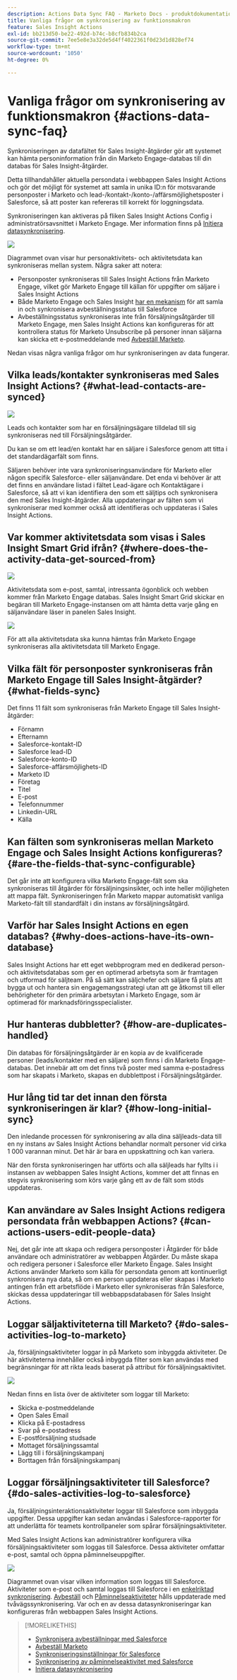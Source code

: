 ```yaml
---
description: Actions Data Sync FAQ - Marketo Docs - produktdokumentation
title: Vanliga frågor om synkronisering av funktionsmakron
feature: Sales Insight Actions
exl-id: bb213d50-be22-492d-b74c-b8cfb834b2ca
source-git-commit: 7ee5e8e3a32de5d4ff4022361f0d23d1d828ef74
workflow-type: tm+mt
source-wordcount: '1050'
ht-degree: 0%

---
```


# Vanliga frågor om synkronisering av funktionsmakron {#actions-data-sync-faq}

Synkroniseringen av datafältet för Sales Insight-åtgärder gör att systemet kan hämta personinformation från din Marketo Engage-databas till din databas för Sales Insight-åtgärder.

Detta tillhandahåller aktuella persondata i webbappen Sales Insight Actions och gör det möjligt för systemet att samla in unika ID:n för motsvarande personposter i Marketo och lead-/kontakt-/konto-/affärsmöjlighetsposter i Salesforce, så att poster kan refereras till korrekt för loggningsdata.

Synkroniseringen kan aktiveras på fliken Sales Insight Actions Config i administratörsavsnittet i Marketo Engage. Mer information finns på [Initiera datasynkronisering](/help/marketo/product-docs/marketo-sales-insight/actions/getting-started/sales-insight-actions-admin-setup-guide.md#initiate-data-sync).

![](assets/actions-data-sync-faq-1.png)

Diagrammet ovan visar hur personaktivitets- och aktivitetsdata kan synkroniseras mellan system. Några saker att notera:

* Personposter synkroniseras till Sales Insight Actions från Marketo Engage, vilket gör Marketo Engage till källan för uppgifter om säljare i Sales Insight Actions
* Både Marketo Engage och Sales Insight [har en mekanism](/help/marketo/product-docs/marketo-sales-insight/actions/email/unsubscribes/syncing-unsubscribes-with-salesforce.md) för att samla in och synkronisera avbeställningsstatus till Salesforce
* Avbeställningsstatus synkroniseras inte från försäljningsåtgärder till Marketo Engage, men Sales Insight Actions kan konfigureras för att kontrollera status för Marketo Unsubscribe på personer innan säljarna kan skicka ett e-postmeddelande med [Avbeställ Marketo](/help/marketo/product-docs/marketo-sales-insight/actions/email/unsubscribes/marketo-unsubscribe-check.md).

Nedan visas några vanliga frågor om hur synkroniseringen av data fungerar.

## Vilka leads/kontakter synkroniseras med Sales Insight Actions? {#what-lead-contacts-are-synced}

![](assets/actions-data-sync-faq-2.png)

Leads och kontakter som har en försäljningsägare tilldelad till sig synkroniseras ned till Försäljningsåtgärder.

Du kan se om ett lead/en kontakt har en säljare i Salesforce genom att titta i det standardägarfält som finns.

Säljaren behöver inte vara synkroniseringsanvändare för Marketo eller någon specifik Salesforce- eller säljanvändare. Det enda vi behöver är att det finns en användare listad i fältet Lead-ägare och Kontaktägare i Salesforce, så att vi kan identifiera den som ett säljtips och synkronisera den med Sales Insight-åtgärder. Alla uppdateringar av fälten som vi synkroniserar med kommer också att identifieras och uppdateras i Sales Insight Actions.

## Var kommer aktivitetsdata som visas i Sales Insight Smart Grid ifrån? {#where-does-the-activity-data-get-sourced-from}

![](assets/actions-data-sync-faq-3.png)

Aktivitetsdata som e-post, samtal, intressanta ögonblick och webben kommer från Marketo Engage databas. Sales Insight Smart Grid skickar en begäran till Marketo Engage-instansen om att hämta detta varje gång en säljanvändare läser in panelen Sales Insight.

![](assets/actions-data-sync-faq-4.png)

För att alla aktivitetsdata ska kunna hämtas från Marketo Engage synkroniseras alla aktivitetsdata till Marketo Engage.

## Vilka fält för personposter synkroniseras från Marketo Engage till Sales Insight-åtgärder? {#what-fields-sync}

Det finns 11 fält som synkroniseras från Marketo Engage till Sales Insight-åtgärder:

* Förnamn
* Efternamn
* Salesforce-kontakt-ID
* Salesforce lead-ID
* Salesforce-konto-ID
* Salesforce-affärsmöjlighets-ID
* Marketo ID
* Företag
* Titel
* E-post
* Telefonnummer
* Linkedin-URL
* Källa

## Kan fälten som synkroniseras mellan Marketo Engage och Sales Insight Actions konfigureras? {#are-the-fields-that-sync-configurable}

Det går inte att konfigurera vilka Marketo Engage-fält som ska synkroniseras till åtgärder för försäljningsinsikter, och inte heller möjligheten att mappa fält. Synkroniseringen från Marketo mappar automatiskt vanliga Marketo-fält till standardfält i din instans av försäljningsåtgärd.

## Varför har Sales Insight Actions en egen databas? {#why-does-actions-have-its-own-database}

Sales Insight Actions har ett eget webbprogram med en dedikerad person- och aktivitetsdatabas som ger en optimerad arbetsyta som är framtagen och utformad för säljteam. På så sätt kan säljchefer och säljare få plats att bygga ut och hantera sin engagemangsstrategi utan att ge åtkomst till eller behörigheter för den primära arbetsytan i Marketo Engage, som är optimerad för marknadsföringsspecialister.

## Hur hanteras dubbletter? {#how-are-duplicates-handled}

Din databas för försäljningsåtgärder är en kopia av de kvalificerade personer (leads/kontakter med en säljare) som finns i din Marketo Engage-databas. Det innebär att om det finns två poster med samma e-postadress som har skapats i Marketo, skapas en dubblettpost i Försäljningsåtgärder.

## Hur lång tid tar det innan den första synkroniseringen är klar? {#how-long-initial-sync}

Den inledande processen för synkronisering av alla dina säljleads-data till en ny instans av Sales Insight Actions behandlar normalt personer vid cirka 1 000 varannan minut. Det här är bara en uppskattning och kan variera.

När den första synkroniseringen har utförts och alla säljleads har fyllts i i instansen av webbappen Sales Insight Actions, kommer det att finnas en stegvis synkronisering som körs varje gång ett av de fält som stöds uppdateras.

## Kan användare av Sales Insight Actions redigera persondata från webbappen Actions? {#can-actions-users-edit-people-data}

Nej, det går inte att skapa och redigera personposter i Åtgärder för både användare och administratörer av webbappen Åtgärder. Du måste skapa och redigera personer i Salesforce eller Marketo Engage. Sales Insight Actions använder Marketo som källa för persondata genom att kontinuerligt synkronisera nya data, så om en person uppdateras eller skapas i Marketo antingen från ett arbetsflöde i Marketo eller synkroniseras från Salesforce, skickas dessa uppdateringar till webbappsdatabasen för Sales Insight Actions.

## Loggar säljaktiviteterna till Marketo? {#do-sales-activities-log-to-marketo}

Ja, försäljningsaktiviteter loggar in på Marketo som inbyggda aktiviteter. De här aktiviteterna innehåller också inbyggda filter som kan användas med begränsningar för att rikta leads baserat på attribut för försäljningsaktivitet.

![](assets/actions-data-sync-faq-5.png)

Nedan finns en lista över de aktiviteter som loggar till Marketo:

* Skicka e-postmeddelande
* Open Sales Email
* Klicka på E-postadress
* Svar på e-postadress
* E-postförsäljning studsade
* Mottaget försäljningssamtal
* Lägg till i försäljningskampanj
* Borttagen från försäljningskampanj

## Loggar försäljningsaktiviteter till Salesforce? {#do-sales-activities-log-to-salesforce}

Ja, försäljningsinteraktionsaktiviteter loggar till Salesforce som inbyggda uppgifter. Dessa uppgifter kan sedan användas i Salesforce-rapporter för att underlätta för teamets kontrollpaneler som spårar försäljningsaktiviteter.

Med Sales Insight Actions kan administratörer konfigurera vilka försäljningsaktiviteter som loggas till Salesforce. Dessa aktiviteter omfattar e-post, samtal och öppna påminnelseuppgifter.

![](assets/actions-data-sync-faq-6.png)

Diagrammet ovan visar vilken information som loggas till Salesforce. Aktiviteter som e-post och samtal loggas till Salesforce i en [enkelriktad synkronisering](/help/marketo/product-docs/marketo-sales-insight/actions/crm/salesforce-integration/salesforce-sync-settings.md). [Avbeställ](/help/marketo/product-docs/marketo-sales-insight/actions/email/unsubscribes/syncing-unsubscribes-with-salesforce.md) och [Påminnelseaktiviteter](/help/marketo/product-docs/marketo-sales-insight/actions/tasks/reminder-task-sync-with-salesforce.md) hålls uppdaterade med tvåvägssynkronisering. Var och en av dessa datasynkroniseringar kan konfigureras från webbappen Sales Insight Actions.

>[!MORELIKETHIS]
>
>* [Synkronisera avbeställningar med Salesforce](/help/marketo/product-docs/marketo-sales-insight/actions/email/unsubscribes/syncing-unsubscribes-with-salesforce.md)
>* [Avbeställ Marketo](/help/marketo/product-docs/marketo-sales-insight/actions/email/unsubscribes/marketo-unsubscribe-check.md)
>* [Synkroniseringsinställningar för Salesforce](/help/marketo/product-docs/marketo-sales-insight/actions/crm/salesforce-integration/salesforce-sync-settings.md)
>* [Synkronisering av påminnelseaktivitet med Salesforce](/help/marketo/product-docs/marketo-sales-insight/actions/tasks/reminder-task-sync-with-salesforce.md)
>* [Initiera datasynkronisering](/help/marketo/product-docs/marketo-sales-insight/actions/getting-started/sales-insight-actions-admin-setup-guide.md#initiate-data-sync)
